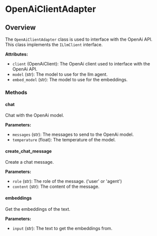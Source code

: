 # OpenAiClientAdapter

## Overview

The `OpenAiClientAdapter` class is used to interface with the OpenAi API. This class implements the `ILlmClient` interface.

**Attributes:**

- `client` (OpenAiClient): The OpenAi client used to interface with the OpenAi API.
- `model` (str): The model to use for the llm agent.
- `embed_model` (str): The model to use for the embeddings.

### Methods

#### chat

Chat with the OpenAi model.

**Parameters:**

- `messages` (str): The messages to send to the OpenAi model.
- `temperature` (float): The temperature of the model.

#### create_chat_message

Create a chat message.

**Parameters:**

- `role` (str): The role of the message. ('user' or 'agent')
- `content` (str): The content of the message.

#### embeddings

Get the embeddings of the text.

**Parameters:**

- `input` (str): The text to get the embeddings from.